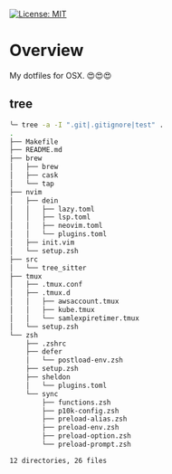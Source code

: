 [![License: MIT](https://img.shields.io/badge/License-MIT-yellow.svg)](https://opensource.org/licenses/MIT)

# Overview
My dotfiles for OSX. 😍😍😍

## tree
```sh
╰─ tree -a -I ".git|.gitignore|test" .
.
├── Makefile
├── README.md
├── brew
│   ├── brew
│   ├── cask
│   └── tap
├── nvim
│   ├── dein
│   │   ├── lazy.toml
│   │   ├── lsp.toml
│   │   ├── neovim.toml
│   │   └── plugins.toml
│   ├── init.vim
│   └── setup.zsh
├── src
│   └── tree_sitter
├── tmux
│   ├── .tmux.conf
│   ├── .tmux.d
│   │   ├── awsaccount.tmux
│   │   ├── kube.tmux
│   │   └── samlexpiretimer.tmux
│   └── setup.zsh
└── zsh
    ├── .zshrc
    ├── defer
    │   └── postload-env.zsh
    ├── setup.zsh
    ├── sheldon
    │   └── plugins.toml
    └── sync
        ├── functions.zsh
        ├── p10k-config.zsh
        ├── preload-alias.zsh
        ├── preload-env.zsh
        ├── preload-option.zsh
        └── preload-prompt.zsh

12 directories, 26 files
```

